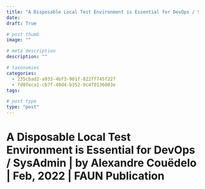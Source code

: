```yaml
---
title: "A Disposable Local Test Environment is Essential for DevOps / SysAdmin | by Alexandre Couëdelo | Feb, 2022 | FAUN Publication"
date: 
draft: True

# post thumb
image: ""

# meta description
description: ""

# taxonomies
categories:
  - 235cbad2-a933-4bf3-901f-822ff745f227
  - fd0feca1-cb7f-49d4-b352-9c4f0136083e
tags:

# post type
type: "post"
---
```


# A Disposable Local Test Environment is Essential for DevOps / SysAdmin | by Alexandre Couëdelo | Feb, 2022 | FAUN Publication